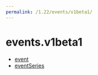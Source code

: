 ```yaml
---
permalink: /1.22/events/v1beta1/
---
```


# events.v1beta1



* [event](event.md)
* [eventSeries](eventSeries.md)